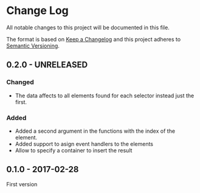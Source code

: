 # Change Log
All notable changes to this project will be documented in this file.

The format is based on [Keep a Changelog](http://keepachangelog.com/) 
and this project adheres to [Semantic Versioning](http://semver.org/).

## 0.2.0 - UNRELEASED

### Changed

* The data affects to all elements found for each selector instead just the first.

### Added

* Added a second argument in the functions with the index of the element.
* Added support to asign event handlers to the elements
* Allow to specify a container to insert the result

## 0.1.0 - 2017-02-28

First version